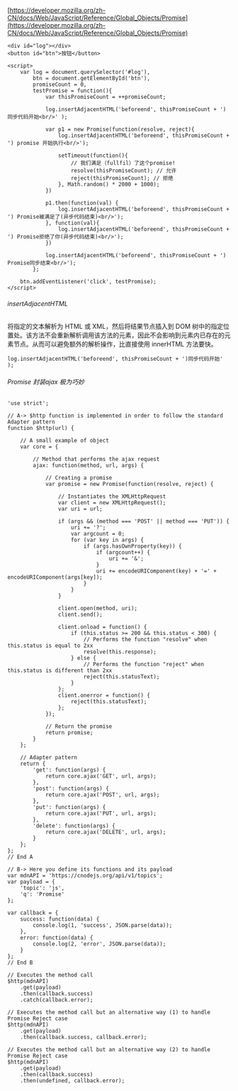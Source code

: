 [https://developer.mozilla.org/zh-CN/docs/Web/JavaScript/Reference/Global_Objects/Promise](https://developer.mozilla.org/zh-CN/docs/Web/JavaScript/Reference/Global_Objects/Promise)


	<div id="log"></div>
    <button id="btn">按钮</button>

    <script>
        var log = document.querySelector('#log'),
            btn = document.getElementById('btn'),
            promiseCount = 0,
            testPromise = function(){
                var thisPromiseCount = ++promiseCount;
                
                log.insertAdjacentHTML('beforeend', thisPromiseCount + ')同步代码开始<br/>' );

                var p1 = new Promise(function(resolve, reject){
                    log.insertAdjacentHTML('beforeend', thisPromiseCount + ') promise 开始执行<br/>');

                    setTimeout(function(){
                        // 我们满足（fullfil）了这个promise!
                        resolve(thisPromiseCount); // 允许
                        reject(thisPromiseCount); // 拒绝
                    }, Math.random() * 2000 + 1000);
                })

                p1.then(function(val) {
                    log.insertAdjacentHTML('beforeend', thisPromiseCount + ') Promise被满足了(异步代码结束)<br/>');
                }, function(val){
                    log.insertAdjacentHTML('beforeend', thisPromiseCount + ') Promise拒绝了你(异步代码结束)<br/>');
                })

                log.insertAdjacentHTML('beforeend', thisPromiseCount + ') Promise同步结束<br/>');
            };

        btn.addEventListener('click', testPromise);
    </script>



###### insertAdjacentHTML 
将指定的文本解析为 HTML 或 XML，然后将结果节点插入到 DOM 树中的指定位置处。该方法不会重新解析调用该方法的元素，因此不会影响到元素内已存在的元素节点。从而可以避免额外的解析操作，比直接使用 innerHTML 方法要快。

	log.insertAdjacentHTML('beforeend', thisPromiseCount + ')同步代码开始' );

###### Promise 封装ajax 极为巧妙


    'use strict';

    // A-> $http function is implemented in order to follow the standard Adapter pattern
    function $http(url) {

        // A small example of object
        var core = {

            // Method that performs the ajax request
            ajax: function(method, url, args) {

                // Creating a promise
                var promise = new Promise(function(resolve, reject) {

                    // Instantiates the XMLHttpRequest
                    var client = new XMLHttpRequest();
                    var uri = url;

                    if (args && (method === 'POST' || method === 'PUT')) {
                        uri += '?';
                        var argcount = 0;
                        for (var key in args) {
                            if (args.hasOwnProperty(key)) {
                                if (argcount++) {
                                    uri += '&';
                                }
                                uri += encodeURIComponent(key) + '=' + encodeURIComponent(args[key]);
                            }
                        }
                    }

                    client.open(method, uri);
                    client.send();

                    client.onload = function() {
                        if (this.status >= 200 && this.status < 300) {
                            // Performs the function "resolve" when this.status is equal to 2xx
                            resolve(this.response);
                        } else {
                            // Performs the function "reject" when this.status is different than 2xx
                            reject(this.statusText);
                        }
                    };
                    client.onerror = function() {
                        reject(this.statusText);
                    };
                });

                // Return the promise
                return promise;
            }
        };

        // Adapter pattern
        return {
            'get': function(args) {
                return core.ajax('GET', url, args);
            },
            'post': function(args) {
                return core.ajax('POST', url, args);
            },
            'put': function(args) {
                return core.ajax('PUT', url, args);
            },
            'delete': function(args) {
                return core.ajax('DELETE', url, args);
            }
        };
    };
    // End A

    // B-> Here you define its functions and its payload
    var mdnAPI = 'https://cnodejs.org/api/v1/topics';
    var payload = {
        'topic': 'js',
        'q': 'Promise'
    };

    var callback = {
        success: function(data) {
            console.log(1, 'success', JSON.parse(data));
        },
        error: function(data) {
            console.log(2, 'error', JSON.parse(data));
        }
    };
    // End B

    // Executes the method call 
    $http(mdnAPI)
        .get(payload)
        .then(callback.success)
        .catch(callback.error);

    // Executes the method call but an alternative way (1) to handle Promise Reject case 
    $http(mdnAPI)
        .get(payload)
        .then(callback.success, callback.error);

    // Executes the method call but an alternative way (2) to handle Promise Reject case 
    $http(mdnAPI)
        .get(payload)
        .then(callback.success)
        .then(undefined, callback.error);